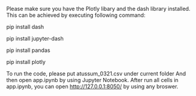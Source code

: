 Please make sure you have the Plotly libary and the dash library installed.
This can be achieved by executing following command:

pip install dash

pip install jupyter-dash

pip install pandas

pip install plotly

To run the code, please put atussum_0321.csv under current folder
And then open app.ipynb by using Jupyter Notebook.
After run all cells in app.ipynb, you can open http://127.0.0.1:8050/ by using any broswer.
